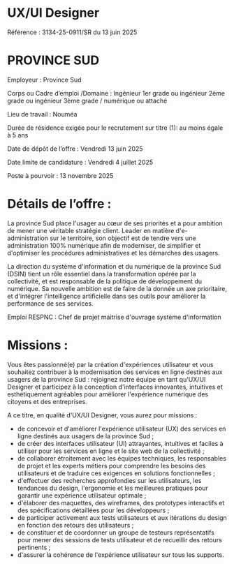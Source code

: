 # UX/UI Designer

Référence : 3134-25-0911/SR du 13 juin 2025

# PROVINCE SUD

Employeur : Province Sud

Corps ou Cadre d’emploi /Domaine : Ingénieur 1er grade ou ingénieur 2ème grade ou ingénieur 3ème grade / numérique ou attaché

Lieu de travail : Nouméa

Durée de résidence exigée pour le recrutement sur titre (1): au moins égale à 5 ans

Date de dépôt de l’offre : Vendredi 13 juin 2025

Date limite de candidature : Vendredi 4 juillet 2025

Poste à pourvoir : 13 novembre 2025

# Détails de l’offre :

La province Sud place l'usager au cœur de ses priorités et a pour ambition de mener une véritable stratégie client. Leader en matière d'e-administration sur le territoire, son objectif est de tendre vers une administration 100% numérique afin de moderniser, de simplifier et d'optimiser les procédures administratives et les démarches des usagers.

La direction du système d'information et du numérique de la province Sud (DSIN) tient un rôle essentiel dans la transformation opérée par la collectivité, et est responsable de la politique de développement du numérique. Sa nouvelle ambition est de faire de la donnée un axe prioritaire, et d'intégrer l'intelligence artificielle dans ses outils pour améliorer la performance de ses services.

Emploi RESPNC : Chef de projet maitrise d'ouvrage système d'information

# Missions :

Vous êtes passionné(e) par la création d'expériences utilisateur et vous souhaitez contribuer à la modernisation des services en ligne destinés aux usagers de la province Sud : rejoignez notre équipe en tant qu'UX/UI Designer et participez à la conception d'interfaces innovantes, intuitives et esthétiquement agréables pour améliorer l'expérience numérique des citoyens et des entreprises.

A ce titre, en qualité d'UX/UI Designer, vous aurez pour missions :

- de concevoir et d'améliorer l'expérience utilisateur (UX) des services en ligne destinés aux usagers de la province Sud ;
- de créer des interfaces utilisateur (UI) attrayantes, intuitives et faciles à utiliser pour les services en ligne et le site web de la collectivité ;
- de collaborer étroitement avec les équipes techniques, les responsables de projet et les experts métiers pour comprendre les besoins des utilisateurs et de traduire ces exigences en solutions fonctionnelles ;
- d'effectuer des recherches approfondies sur les utilisateurs, les tendances du design, l'ergonomie et les meilleures pratiques pour garantir une expérience utilisateur optimale ;
- d'élaborer des maquettes, des wireframes, des prototypes interactifs et des spécifications détaillées pour les développeurs ;
- de participer activement aux tests utilisateurs et aux itérations du design en fonction des retours des utilisateurs ;
- de constituer et de coordonner un groupe de testeurs représentatifs pour mener des sessions de tests utilisateur et de recueillir des retours pertinents ;
- d'assurer la cohérence de l'expérience utilisateur sur tous les supports.